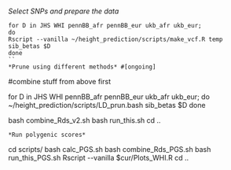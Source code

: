 ####
*Select SNPs and prepare the data*
```
for D in JHS WHI pennBB_afr pennBB_eur ukb_afr ukb_eur;
do
Rscript --vanilla ~/height_prediction/scripts/make_vcf.R temp sib_betas $D
done
``
*Prune using different methods* #[ongoing]
```
#combine stuff from above first

for D in JHS WHI pennBB_afr pennBB_eur ukb_afr ukb_eur;
do
~/height_prediction/scripts/LD_prun.bash sib_betas $D
done

bash combine_Rds_v2.sh
bash run_this.sh
cd ..
```
*Run polygenic scores*
```
cd scripts/
bash calc_PGS.sh
bash combine_Rds_PGS.sh
bash run_this_PGS.sh
Rscript --vanilla $cur/Plots_WHI.R
cd ..
```
